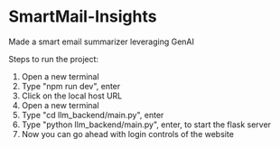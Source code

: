 # SmartMail-Insights
Made a smart email summarizer leveraging GenAI

Steps to run the project:
1) Open a new terminal
2) Type "npm run dev", enter
3) Click on the local host URL
4) Open a new terminal
5) Type "cd llm_backend/main.py", enter
6) Type "python llm_backend/main.py", enter, to start the flask server
7) Now you can go ahead with login controls of the website

